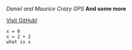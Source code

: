 *Daniel and Maurice Crazy GPS*
**And some more**

[Visit GitHub!](https://www.github.com)

```
x = 0
x = 2 + 2
what is x
```